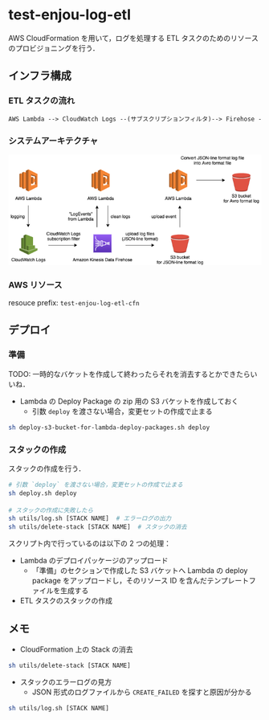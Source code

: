 # test-enjou-log-etl

AWS CloudFormation を用いて，ログを処理する ETL タスクのためのリソースのプロビジョニングを行う．

## インフラ構成

### ETL タスクの流れ

```txt
AWS Lambda --> CloudWatch Logs --(サブスクリプションフィルタ)--> Firehose -> S3
```

### システムアーキテクチャ

![img](./docs/img/test-enjou-system-architecture.png)

### AWS リソース

resouce prefix: `test-enjou-log-etl-cfn`

## デプロイ

### 準備

TODO: 一時的なバケットを作成して終わったらそれを消去するとかできたらいいね．

- Lambda の Deploy Package の zip 用の S3 バケットを作成しておく
  - 引数 `deploy` を渡さない場合，変更セットの作成で止まる

```sh
sh deploy-s3-bucket-for-lambda-deploy-packages.sh deploy
```

### スタックの作成

スタックの作成を行う．

```sh
# 引数 `deploy` を渡さない場合，変更セットの作成で止まる
sh deploy.sh deploy

# スタックの作成に失敗したら
sh utils/log.sh [STACK NAME]  # エラーログの出力
sh utils/delete-stack [STACK NAME]  # スタックの消去
```

スクリプト内で行っているのは以下の 2 つの処理：

- Lambda のデプロイパッケージのアップロード
  - 「準備」のセクションで作成した S3 バケットへ Lambda の deploy package をアップロードし，そのリソース ID を含んだテンプレートファイルを生成する
- ETL タスクのスタックの作成

## メモ

- CloudFormation 上の Stack の消去

```sh
sh utils/delete-stack [STACK NAME]
```

- スタックのエラーログの見方
  - JSON 形式のログファイルから `CREATE_FAILED` を探すと原因が分かる

```sh
sh utils/log.sh [STACK NAME]
```

